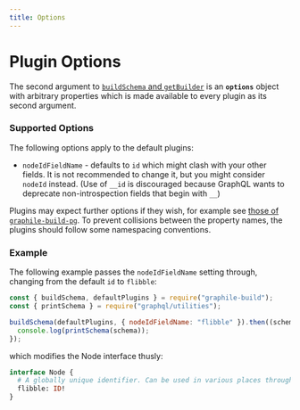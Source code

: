 ```yaml
---
title: Options
---
```


# Plugin Options

The second argument to
[`buildSchema` and `getBuilder`](./graphile-build#the-graphile-build-module)
is an **`options`** object with arbitrary properties which is made available to
every plugin as its second argument.

### Supported Options

The following options apply to the default plugins:

- `nodeIdFieldName` - defaults to `id` which might clash with your other fields.
  It is not recommended to change it, but you might consider `nodeId` instead.
  (Use of `__id` is discouraged because GraphQL wants to deprecate
  non-introspection fields that begin with `__`)

Plugins may expect further options if they wish, for example see
[those of `graphile-build-pg`](/graphile-build-pg/4/settings). To prevent
collisions between the property names, the plugins should follow some
namespacing conventions.

### Example

The following example passes the `nodeIdFieldName` setting through, changing
from the default `id` to `flibble`:

<!-- source: examples/empty-schema-with-options.js -->

```js
const { buildSchema, defaultPlugins } = require("graphile-build");
const { printSchema } = require("graphql/utilities");

buildSchema(defaultPlugins, { nodeIdFieldName: "flibble" }).then((schema) => {
  console.log(printSchema(schema));
});
```

which modifies the Node interface thusly:

```graphql
interface Node {
  # A globally unique identifier. Can be used in various places throughout the system to identify this single value.
  flibble: ID!
}
```
